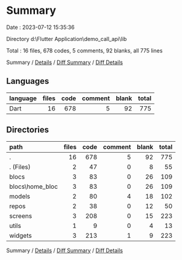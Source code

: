 # Summary

Date : 2023-07-12 15:35:36

Directory d:\\Flutter Application\\demo_call_api\\lib

Total : 16 files,  678 codes, 5 comments, 92 blanks, all 775 lines

Summary / [Details](details.md) / [Diff Summary](diff.md) / [Diff Details](diff-details.md)

## Languages
| language | files | code | comment | blank | total |
| :--- | ---: | ---: | ---: | ---: | ---: |
| Dart | 16 | 678 | 5 | 92 | 775 |

## Directories
| path | files | code | comment | blank | total |
| :--- | ---: | ---: | ---: | ---: | ---: |
| . | 16 | 678 | 5 | 92 | 775 |
| . (Files) | 2 | 47 | 0 | 8 | 55 |
| blocs | 3 | 83 | 0 | 26 | 109 |
| blocs\\home_bloc | 3 | 83 | 0 | 26 | 109 |
| models | 2 | 80 | 4 | 18 | 102 |
| repos | 2 | 38 | 0 | 12 | 50 |
| screens | 3 | 208 | 0 | 15 | 223 |
| utils | 1 | 9 | 0 | 4 | 13 |
| widgets | 3 | 213 | 1 | 9 | 223 |

Summary / [Details](details.md) / [Diff Summary](diff.md) / [Diff Details](diff-details.md)